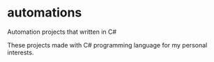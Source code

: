 # automations
Automation projects that written in C#

These projects made with C# programming language for my personal interests.
